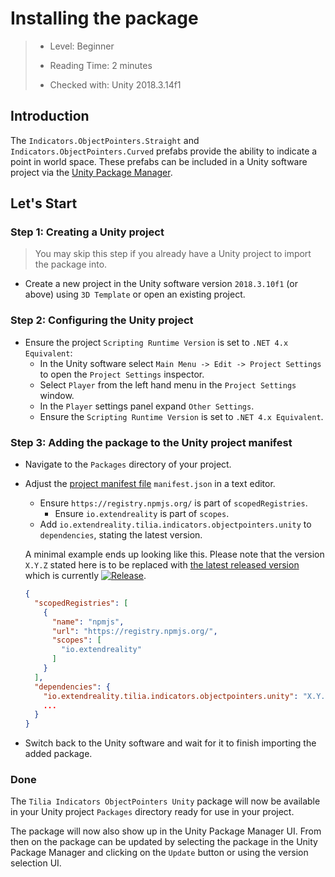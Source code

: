 # Installing the package

> * Level: Beginner
>
> * Reading Time: 2 minutes
>
> * Checked with: Unity 2018.3.14f1

## Introduction

The `Indicators.ObjectPointers.Straight` and `Indicators.ObjectPointers.Curved` prefabs provide the ability to indicate a point in world space. These prefabs can be included in a Unity software project via the [Unity Package Manager].

## Let's Start

### Step 1: Creating a Unity project

> You may skip this step if you already have a Unity project to import the package into.

* Create a new project in the Unity software version `2018.3.10f1` (or above) using `3D Template` or open an existing project.

### Step 2: Configuring the Unity project

* Ensure the project `Scripting Runtime Version` is set to `.NET 4.x Equivalent`:
  * In the Unity software select `Main Menu -> Edit -> Project Settings` to open the `Project Settings` inspector.
  * Select `Player` from the left hand menu in the `Project Settings` window.
  * In the `Player` settings panel expand `Other Settings`.
  * Ensure the `Scripting Runtime Version` is set to `.NET 4.x Equivalent`.

### Step 3: Adding the package to the Unity project manifest

* Navigate to the `Packages` directory of your project.
* Adjust the [project manifest file][Project-Manifest] `manifest.json` in a text editor.
  * Ensure `https://registry.npmjs.org/` is part of `scopedRegistries`.
    * Ensure `io.extendreality` is part of `scopes`.
  * Add `io.extendreality.tilia.indicators.objectpointers.unity` to `dependencies`, stating the latest version.

  A minimal example ends up looking like this. Please note that the version `X.Y.Z` stated here is to be replaced with [the latest released version][Latest-Release] which is currently [![Release][Version-Release]][Releases].
  ```json
  {
    "scopedRegistries": [
      {
        "name": "npmjs",
        "url": "https://registry.npmjs.org/",
        "scopes": [
          "io.extendreality"
        ]
      }
    ],
    "dependencies": {
      "io.extendreality.tilia.indicators.objectpointers.unity": "X.Y.Z",
      ...
    }
  }
  ```
* Switch back to the Unity software and wait for it to finish importing the added package.

### Done

The `Tilia Indicators ObjectPointers Unity` package will now be available in your Unity project `Packages` directory ready for use in your project.

The package will now also show up in the Unity Package Manager UI. From then on the package can be updated by selecting the package in the Unity Package Manager and clicking on the `Update` button or using the version selection UI.

[Unity]: https://unity3d.com/
[Unity Package Manager]: https://docs.unity3d.com/Manual/upm-ui.html
[Project-Manifest]: https://docs.unity3d.com/Manual/upm-manifestPrj.html
[Version-Release]: https://img.shields.io/github/release/ExtendRealityLtd/Tilia.Indicators.ObjectPointers.Unity.svg
[Releases]: ../../../../../releases
[Latest-Release]: ../../../../../releases/latest